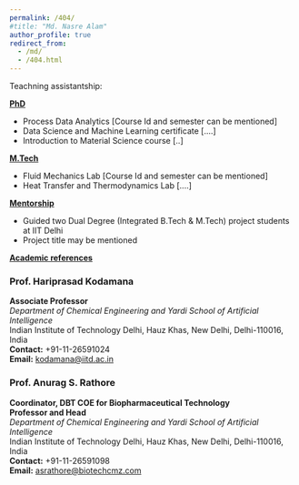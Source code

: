 ```yaml
---
permalink: /404/
#title: "Md. Nasre Alam"
author_profile: true
redirect_from: 
  - /md/
  - /404.html
---
```



Teachning assistantship:

<ins>**PhD**</ins>

- Process Data Analytics [Course Id and semester can be mentioned]  
- Data Science and Machine Learning certificate [....]  
- Introduction to Material Science course [..]  


<ins>**M.Tech**</ins>

- Fluid Mechanics Lab [Course Id and semester can be mentioned]  
- Heat Transfer and Thermodynamics Lab [....]  


<ins>**Mentorship**</ins>

- Guided two Dual Degree (Integrated B.Tech & M.Tech) project students at IIT Delhi  
- Project title may be mentioned



<ins>**Academic references**</ins>

###  **Prof. Hariprasad Kodamana**  
**Associate Professor**  
*Department of Chemical Engineering and Yardi School of Artificial Intelligence*  
Indian Institute of Technology Delhi, Hauz Khas, New Delhi, Delhi-110016, India  
**Contact:** +91-11-26591024  
**Email:** kodamana@iitd.ac.in  


### **Prof. Anurag S. Rathore**  
**Coordinator, DBT COE for Biopharmaceutical Technology**  
**Professor and Head**  
*Department of Chemical Engineering and Yardi School of Artificial Intelligence*  
Indian Institute of Technology Delhi, Hauz Khas, New Delhi, Delhi-110016, India  
**Contact:** +91-11-26591098  
**Email:** asrathore@biotechcmz.com  

